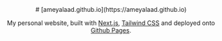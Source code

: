 <div align="center">
# [ameyalaad.github.io](https://ameyalaad.github.io)

My personal website, built with [Next.js](https://nextjs.org/), [Tailwind CSS](https://tailwindcss.com/) and deployed onto [Github Pages](https://pages.github.com/).

</div>